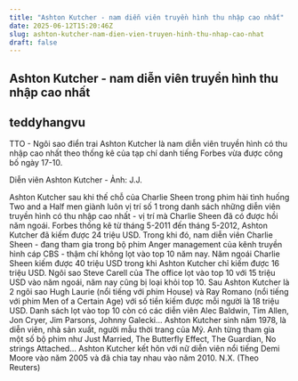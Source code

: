 ```yaml
---
title: "Ashton Kutcher - nam diễn viên truyền hình thu nhập cao nhất"
date: 2025-06-12T15:20:46Z
slug: ashton-kutcher-nam-dien-vien-truyen-hinh-thu-nhap-cao-nhat
draft: false
---
```


## Ashton Kutcher - nam diễn viên truyền hình thu nhập cao nhất

## teddyhangvu

TTO - Ngôi sao điển trai Ashton Kutcher là nam diễn viên truyền hình có thu nhập cao nhất theo thống kê của tạp chí danh tiếng Forbes vừa được công bố ngày 17-10.


Diễn viên Ashton Kutcher - Ảnh: J.J.

Ashton Kutcher sau khi thế chỗ của Charlie Sheen trong phim hài tình huống Two and a Half men giành luôn vị trí số 1 trong danh sách những diễn viên truyền hình có thu nhập cao nhất - vị trí mà Charlie Sheen đã có được hồi năm ngoái.
Forbes thống kê từ tháng 5-2011 đến tháng 5-2012, Ashton Kutcher đã kiếm được 24 triệu USD. Trong khi đó, nam diễn viên Charlie Sheen - đang tham gia trong bộ phim Anger management của kênh truyền hình cáp CBS - thậm chí không lọt vào top 10 năm nay. Năm ngoái Charlie Sheen kiếm được 40 triệu USD trong khi Ashton Kutcher chỉ kiếm được 16 triệu USD. Ngôi sao Steve Carell của The office lọt vào top 10 với 15 triệu USD vào năm ngoái, năm nay cũng bị loại khỏi top 10.
Sau Ashton Kutcher là 2 ngôi sao Hugh Laurie (nổi tiếng với phim House) và Ray Romano (nổi tiếng với phim Men of a Certain Age) với số tiền kiếm được mỗi người là 18 triệu USD. Danh sách lọt vào top 10 còn có các diễn viên Alec Baldwin, Tim Allen, Jon Cryer, Jim Parsons, Johnny Galecki...
Ashton Kutcher sinh năm 1978, là diễn viên, nhà sản xuất, người mẫu thời trang của Mỹ. Anh từng tham gia một số bộ phim như Just Married, The Butterfly Effect, The Guardian, No strings Attached... Ashton Kutcher kết hôn với nữ diễn viên nổi tiếng Demi Moore vào năm 2005 và đã chia tay nhau vào năm 2010.
N.X. (Theo Reuters)​